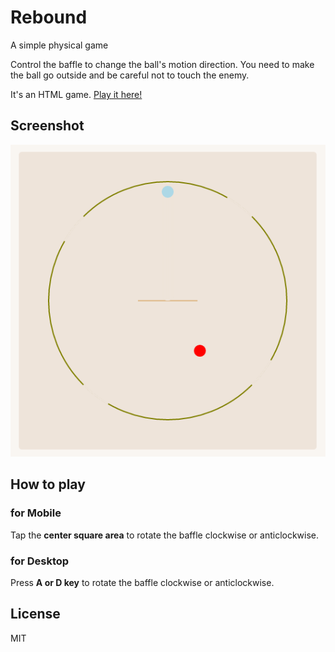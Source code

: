 # Rebound
A simple physical game

Control the baffle to change the ball's motion direction. You need to make the ball go outside and be careful not to touch the enemy.

It's an HTML game. <a href="https://enzeberg.github.io/rebound">Play it here!</a>

## Screenshot
<img src="./images/screenshot.png">

## How to play
### for Mobile
Tap the <strong>center square area</strong> to rotate the baffle clockwise or anticlockwise.
### for Desktop
Press <strong>A or D key</strong> to rotate the baffle clockwise or anticlockwise.

## License
MIT
